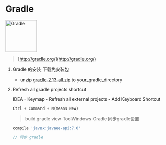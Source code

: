 # Gradle

<img src="../image/gradle/logo_gradle.svg" title="Gradle" height="100">

> [http://gradle.org/](http://gradle.org/)

1. Gradle 的安装  下载免安装包

   - unzip [gradle-2.13-all.zip](https://services.gradle.org/distributions/gradle-2.13-all.zip) to your_gradle_directory
   
2. Refresh all gradle projects shortcut

   IDEA - Keymap - Refresh all external projects - Add Keyboard Shortcut

   ```
   Ctrl + Command + N(means New)
   ```   
    > build.gradle view-ToolWindows-Gradle 同步gradle设置
       
     ```gradle
     compile 'javax:javaee-api:7.0'
     
     // 同步 gradle
     ```